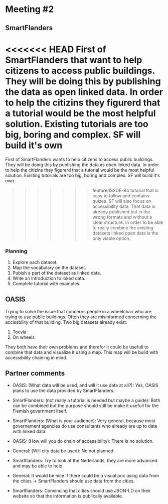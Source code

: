 # Meeting #2

## SmartFlanders
<<<<<<< HEAD
First of SmartFlanders that want to help citizens to access public buildings. They will be doing this by publishing the data as open linked data. In order
to help the citizins they figurerd that a tutorial would be the most helpful solution. Existing tutorials are too big, boring and complex. SF will build it's own
=======
First of SmartFlanders wants to help citizens to access public buildings. They will be doing this by publishing the data as open linked data. In order
to help the citizins they figurerd that a tutorial would be the most helpful solution. Existing tutorials are too big, boring and complex. SF will build it's own
>>>>>>> feature/ISSUE-94
tutorial that is easy to follow and contains quizes.
SF will also focus on accessibility data. That data is already published but in the wrong formats and without a clear structure. In order to be able to really
combine the existing datasets linked open data is the only viable option.

### Planning
1. Explore each dataset.
2. Map the vocabulary on the dataset.
3. Pubish a part of the dataset as linked data.
4. Write an introduction to loked data.
5. Complete tutorial with examples.

## OASIS

Trying to solve the issue that concerns people in a wheelchair who are trying to use public buildings. Often they are misinformed concerning the accissbility of that building. Two big datasets already exist.
1. Toevla
2. On wheels

They both have their own problems and therefor it could be usefull to combine that data and visualize it using a map. This map will be build with accessibility chaining in mind.

## Partner comments

- OASIS: (What data will be used, and will it use data at all?): Yes, OASIS plans to use the data provided by SmartFlanders.

- SmartFlanders: (not really a tutorial is needed but maybe a guide): Both can be combined but the purpose should still be make it usefull for the Flemish government itself.
- SmartFlanders: (What is your audience): Very general, because most governement agencies do use consultants who already are up to date with linked data.
- OASIS: (How will you do chain of accessibility): There is no solution.
- General: (Will city data be used): No not planned .
- Smartflanders: Try to look at the Nederlands, they are more advanced and may be able to help.
- General: It would be nice if there could be a visual poc using data from the cities -> SmartFlanders should use data from the cities.
- Smartflanders: Convincing that cities should use JSON-LD on their website so that the information is publically available.
